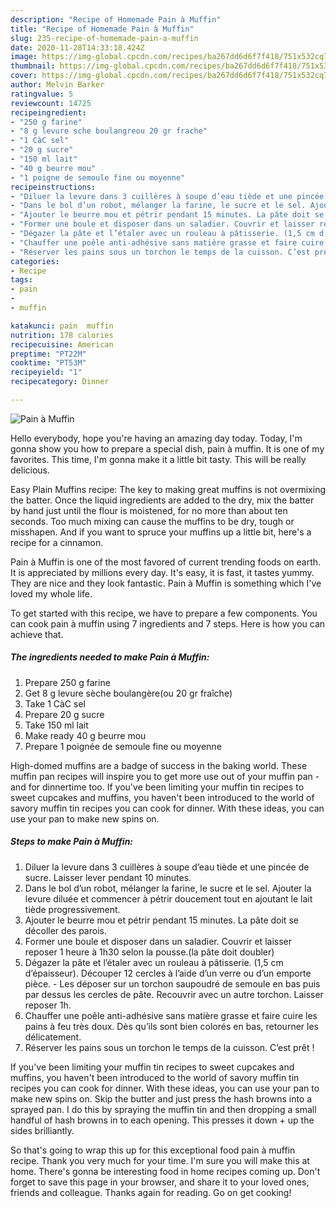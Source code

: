 ```yaml
---
description: "Recipe of Homemade Pain à Muffin"
title: "Recipe of Homemade Pain à Muffin"
slug: 235-recipe-of-homemade-pain-a-muffin
date: 2020-11-28T14:33:18.424Z
image: https://img-global.cpcdn.com/recipes/ba267dd6d6f7f418/751x532cq70/pain-a-muffin-photo-principale-de-la-recette.jpg
thumbnail: https://img-global.cpcdn.com/recipes/ba267dd6d6f7f418/751x532cq70/pain-a-muffin-photo-principale-de-la-recette.jpg
cover: https://img-global.cpcdn.com/recipes/ba267dd6d6f7f418/751x532cq70/pain-a-muffin-photo-principale-de-la-recette.jpg
author: Melvin Barker
ratingvalue: 5
reviewcount: 14725
recipeingredient:
- "250 g farine"
- "8 g levure sche boulangreou 20 gr frache"
- "1 CàC sel"
- "20 g sucre"
- "150 ml lait"
- "40 g beurre mou"
- "1 poigne de semoule fine ou moyenne"
recipeinstructions:
- "Diluer la levure dans 3 cuillères à soupe d’eau tiède et une pincée de sucre. Laisser lever pendant 10 minutes."
- "Dans le bol d’un robot, mélanger la farine, le sucre et le sel. Ajouter la levure diluée et commencer à pétrir doucement tout en ajoutant le lait tiède progressivement."
- "Ajouter le beurre mou et pétrir pendant 15 minutes. La pâte doit se décoller des parois."
- "Former une boule et disposer dans un saladier. Couvrir et laisser reposer 1 heure à 1h30 selon la pousse.(la pâte doit doubler)"
- "Dégazer la pâte et l’étaler avec un rouleau à pâtisserie. (1,5 cm d’épaisseur). Découper 12 cercles à l’aide d’un verre ou d’un emporte pièce. Les déposer sur un torchon saupoudré de semoule en bas puis par dessus les cercles de pâte. Recouvrir avec un autre torchon. Laisser reposer 1h."
- "Chauffer une poêle anti-adhésive sans matière grasse et faire cuire les pains à feu très doux. Dès qu’ils sont bien colorés en bas, retourner les délicatement."
- "Réserver les pains sous un torchon le temps de la cuisson. C’est prêt !"
categories:
- Recipe
tags:
- pain
- 
- muffin

katakunci: pain  muffin 
nutrition: 178 calories
recipecuisine: American
preptime: "PT22M"
cooktime: "PT53M"
recipeyield: "1"
recipecategory: Dinner

---
```



![Pain à Muffin](https://img-global.cpcdn.com/recipes/ba267dd6d6f7f418/751x532cq70/pain-a-muffin-photo-principale-de-la-recette.jpg)

Hello everybody, hope you're having an amazing day today. Today, I'm gonna show you how to prepare a special dish, pain à muffin. It is one of my favorites. This time, I'm gonna make it a little bit tasty. This will be really delicious.

Easy Plain Muffins recipe: The key to making great muffins is not overmixing the batter. Once the liquid ingredients are added to the dry, mix the batter by hand just until the flour is moistened, for no more than about ten seconds. Too much mixing can cause the muffins to be dry, tough or misshapen. And if you want to spruce your muffins up a little bit, here&#39;s a recipe for a cinnamon.

Pain à Muffin is one of the most favored of current trending foods on earth. It is appreciated by millions every day. It's easy, it is fast, it tastes yummy. They are nice and they look fantastic. Pain à Muffin is something which I've loved my whole life.


To get started with this recipe, we have to prepare a few components. You can cook pain à muffin using 7 ingredients and 7 steps. Here is how you can achieve that.

<!--inarticleads1-->

##### The ingredients needed to make Pain à Muffin:

1. Prepare 250 g farine
1. Get 8 g levure sèche boulangère(ou 20 gr fraîche)
1. Take 1 CàC sel
1. Prepare 20 g sucre
1. Take 150 ml lait
1. Make ready 40 g beurre mou
1. Prepare 1 poignée de semoule fine ou moyenne


High-domed muffins are a badge of success in the baking world. These muffin pan recipes will inspire you to get more use out of your muffin pan - and for dinnertime too. If you&#39;ve been limiting your muffin tin recipes to sweet cupcakes and muffins, you haven&#39;t been introduced to the world of savory muffin tin recipes you can cook for dinner. With these ideas, you can use your pan to make new spins on. 

<!--inarticleads2-->

##### Steps to make Pain à Muffin:

1. Diluer la levure dans 3 cuillères à soupe d’eau tiède et une pincée de sucre. Laisser lever pendant 10 minutes.
1. Dans le bol d’un robot, mélanger la farine, le sucre et le sel. Ajouter la levure diluée et commencer à pétrir doucement tout en ajoutant le lait tiède progressivement.
1. Ajouter le beurre mou et pétrir pendant 15 minutes. La pâte doit se décoller des parois.
1. Former une boule et disposer dans un saladier. Couvrir et laisser reposer 1 heure à 1h30 selon la pousse.(la pâte doit doubler)
1. Dégazer la pâte et l’étaler avec un rouleau à pâtisserie. (1,5 cm d’épaisseur). Découper 12 cercles à l’aide d’un verre ou d’un emporte pièce. - Les déposer sur un torchon saupoudré de semoule en bas puis par dessus les cercles de pâte. Recouvrir avec un autre torchon. Laisser reposer 1h.
1. Chauffer une poêle anti-adhésive sans matière grasse et faire cuire les pains à feu très doux. Dès qu’ils sont bien colorés en bas, retourner les délicatement.
1. Réserver les pains sous un torchon le temps de la cuisson. C’est prêt !


If you&#39;ve been limiting your muffin tin recipes to sweet cupcakes and muffins, you haven&#39;t been introduced to the world of savory muffin tin recipes you can cook for dinner. With these ideas, you can use your pan to make new spins on. Skip the butter and just press the hash browns into a sprayed pan. I do this by spraying the muffin tin and then dropping a small handful of hash browns in to each opening. This presses it down + up the sides brilliantly. 

So that's going to wrap this up for this exceptional food pain à muffin recipe. Thank you very much for your time. I'm sure you will make this at home. There's gonna be interesting food in home recipes coming up. Don't forget to save this page in your browser, and share it to your loved ones, friends and colleague. Thanks again for reading. Go on get cooking!
